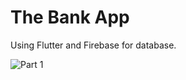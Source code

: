 # The Bank App

Using Flutter and Firebase for database.

![Part 1](https://user-images.githubusercontent.com/72062416/121992281-f43c3980-cdbe-11eb-8cd9-b83509203994.jpeg)
